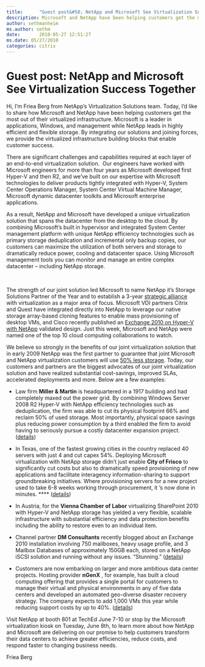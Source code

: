 ```yaml
---
title:      "Guest post&#58; NetApp and Microsoft See Virtualization Success Together"
description: Microsoft and NetApp have been helping customers get the most out of their virtualized infrastructure.
author: sethmanheim
ms.author: sethm
date:       2010-05-27 12:51:27
ms.date: 05/27/2010
categories: citrix
---
```

# Guest post: NetApp and Microsoft See Virtualization Success Together

Hi, I’m Friea Berg from NetApp’s Virtualization Solutions team. Today, I’d like to share how Microsoft and NetApp have been helping customers get the most out of their virtualized infrastructure. Microsoft is a leader in applications, Windows, and management while NetApp leads in highly efficient and flexible storage. By integrating our solutions and joining forces, we provide the virtualized infrastructure building blocks that enable customer success. 

There are significant challenges and capabilities required at each layer of an end-to-end virtualization solution.  Our engineers have worked with Microsoft engineers for more than four years as Microsoft developed first Hyper-V and then R2, and we’ve built on our expertise with Microsoft technologies to deliver products tightly integrated with Hyper-V, System Center Operations Manager, System Center Virtual Machine Manager, Microsoft dynamic datacenter toolkits and Microsoft enterprise applications.  

As a result, NetApp and Microsoft have developed a unique virtualization solution that spans the datacenter from the desktop to the cloud. By combining Microsoft’s built in hypervisor and integrated System Center management platform with unique NetApp efficiency technologies such as primary storage deduplication and incremental only backup copies, our customers can maximize the utilization of both servers and storage to dramatically reduce power, cooling and datacenter space. Using Microsoft management tools you can monitor and manage an entire complex datacenter – including NetApp storage. 

 

The strength of our joint solution led Microsoft to name NetApp it’s Storage Solutions Partner of the Year and to establish a 3-year [strategic alliance](https://blogs.netapp.com/msenviro/2009/12/microsoft-and-netapp-strategic-alliance.html) with virtualization as a major area of focus. Microsoft VDI partners Citrix and Quest have integrated directly into NetApp to leverage our native storage array-based cloning features to enable mass provisioning of desktop VMs, and Cisco recently published an [Exchange 2010 on Hyper-V with NetApp](https://www.cisco.com/en/US/docs/solutions/Enterprise/Data_Center/App_Networking/hypervexchange.html) validated design. Just this week, Microsoft and NetApp were named one of the top 10 cloud computing collaborations to watch. 

We believe so strongly in the benefits of our joint virtualization solution that in early 2009 NetApp was the first partner to guarantee that joint Microsoft and NetApp virtualization customers will use [50% less storage](https://www.netapp.com/). Today, our customers and partners are the biggest advocates of our joint virtualization solution and have realized substantial cost-savings, improved SLAs, accelerated deployments and more. Below are a few examples: 

  * Law firm **Miller & Martin** is headquartered in a 1917 building and had completely maxed out the power grid. By combining Windows Server 2008 R2 Hyper-V with NetApp efficiency technologies such as deduplication, the firm was able to cut its physical footprint 66% and reclaim 50% of used storage. Most importantly, physical space savings plus reducing power consumption by a third enabled the firm to avoid having to seriously pursue a costly datacenter expansion project. ([details](https://blogs.netapp.com/msenviro/2010/01/hyperv-webcast.html))  



  * In Texas, one of the fastest growing cities in the country replaced 40 servers with just 4 and cut capex 54%. Deploying Microsoft virtualization with NetApp storage didn’t just enable **City of Frisco** to significantly cut costs but also to dramatically speed provisioning of new applications and facilitate interagency information-sharing to support groundbreaking initiatives. Where provisioning servers for a new project used to take 6-8 weeks working through procurement, it ’s now done in minutes. **** ([details](https://blogs.netapp.com/msenviro/2009/11/city-in-texas-saves-big-with-hyper-v-netapp.html))  



  * In Austria, for the **Vienna Chamber of Labor** virtualizing SharePoint 2010 with Hyper-V and NetApp storage has yielded a very flexible, scalable infrastructure with substantial efficiency and data protection benefits including the ability to restore even to an individual item.  



  * Channel partner **DM Consultants** recently blogged about an Exchange 2010 installation involving 750 mailboxes, heavy usage profile, and 3 Mailbox Databases of approximately 150GB each, stored on a NetApp iSCSI solution and running without any issues.  “Stunning.” ([details](https://techgenix.com/running-exchange-2010-on-hyper-v-r2/))  



  * Customers are now embarking on larger and more ambitious data center projects. Hosting provider **nGenX** , for example, has built a cloud computing offering that provides a single portal for customers to manage their virtual and physical environments in any of five data centers and developed an automated geo-diverse disaster recovery strategy. The company expects to add 1,000 VMs this year while reducing support costs by up to 40%. ([details](https://www.microsoft.com/casestudies/Case_Study_Detail.aspx?CaseStudyID=4000006911))  




Visit NetApp at booth 801 at TechEd June 7-10 or stop by the Microsoft virtualization kiosk on Tuesday, June 8th, to learn more about how NetApp and Microsoft are delivering on our promise to help customers transform their data centers to achieve greater efficiencies, reduce costs, and respond faster to changing business needs.

Friea Berg
